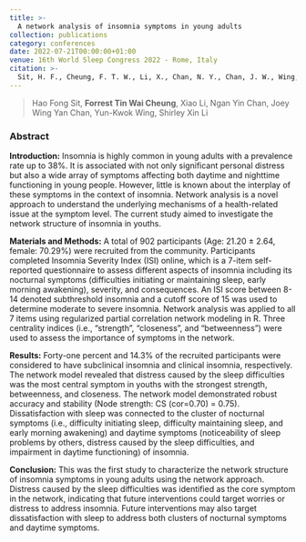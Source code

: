 ```yaml
---
title: >-
  A network analysis of insomnia symptoms in young adults
collection: publications
category: conferences
date: 2022-07-21T00:00:00+01:00
venue: 16th World Sleep Congress 2022 - Rome, Italy
citation: >-
  Sit, H. F., Cheung, F. T. W., Li, X., Chan, N. Y., Chan, J. W., Wing, Y. K., & Li, S. X. (2022). A network analysis of insomnia symptoms in young adults. Sleep Medicine, 100, S108.
---
```

> Hao Fong Sit, **Forrest Tin Wai Cheung**, Xiao Li, Ngan Yin Chan, Joey Wing Yan Chan, Yun-Kwok Wing, Shirley Xin Li

### Abstract

**Introduction:** Insomnia is highly common in young adults with a prevalence rate up to 38%. It is associated with not only significant personal distress but also a wide array of symptoms affecting both daytime and nighttime functioning in young people. However, little is known about the interplay of these symptoms in the context of insomnia. Network analysis is a novel approach to understand the underlying mechanisms of a health-related issue at the symptom level. The current study aimed to investigate the network structure of insomnia in youths.

**Materials and Methods:** A total of 902 participants (Age: 21.20 ± 2.64, female: 70.29%) were recruited from the community. Participants completed Insomnia Severity Index (ISI) online, which is a 7-item self-reported questionnaire to assess different aspects of insomnia including its nocturnal symptoms (difficulties initiating or maintaining sleep, early morning awakening), severity, and consequences. An ISI score between 8-14 denoted subthreshold insomnia and a cutoff score of 15 was used to determine moderate to severe insomnia. Network analysis was applied to all 7 items using regularized partial correlation network modeling in R. Three centrality indices (i.e., “strength”, “closeness”, and “betweenness”) were used to assess the importance of symptoms in the network.

**Results:** Forty-one percent and 14.3% of the recruited participants were considered to have subclinical insomnia and clinical insomnia, respectively. The network model revealed that distress caused by the sleep difficulties was the most central symptom in youths with the strongest strength, betweenness, and closeness. The network model demonstrated robust accuracy and stability (Node strength: CS (cor=0.70) = 0.75). Dissatisfaction with sleep was connected to the cluster of nocturnal symptoms (i.e., difficulty initiating sleep, difficulty maintaining sleep, and early morning awakening) and daytime symptoms (noticeability of sleep problems by others, distress caused by the sleep difficulties, and impairment in daytime functioning) of insomnia.

**Conclusion:** This was the first study to characterize the network structure of insomnia symptoms in young adults using the network approach. Distress caused by the sleep difficulties was identified as the core symptom in the network, indicating that future interventions could target worries or distress to address insomnia. Future interventions may also target dissatisfaction with sleep to address both clusters of nocturnal symptoms and daytime symptoms.